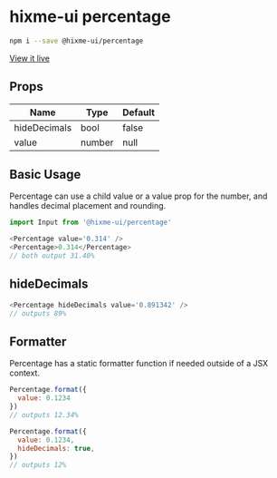 # hixme-ui percentage


```bash
npm i --save @hixme-ui/percentage
```
[View it live](https://hixme.github.io/hixme-ui/percentage)

## Props

| Name            | Type        | Default        |
| --------------- | ----------- | -------------- |
| hideDecimals    | bool        | false          |
| value           | number      | null           |


## Basic Usage

Percentage can use a child value or a value prop for the number, and handles
decimal placement and rounding.

```javascript
import Input from '@hixme-ui/percentage'

<Percentage value='0.314' />
<Percentage>0.314</Percentage>
// both output 31.40%

```

## hideDecimals
```javascript
<Percentage hideDecimals value='0.891342' />
// outputs 89%
```

## Formatter

Percentage has a static formatter function if needed outside of a JSX context.

```javascript
Percentage.format({
  value: 0.1234
})
// outputs 12.34%

Percentage.format({
  value: 0.1234,
  hideDecimals: true,
})
// outputs 12%

```
